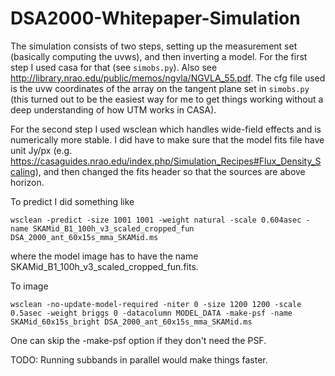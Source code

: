 # DSA2000-Whitepaper-Simulation
The simulation consists of two steps, setting up the measurement set (basically computing the uvws), and then inverting a model. For the first step I used casa for that (see `simobs.py`). Also see http://library.nrao.edu/public/memos/ngvla/NGVLA_55.pdf. The cfg file used is the uvw coordinates of the array on the tangent plane set in `simobs.py` (this turned out to be the easiest way for me to get things working without a deep understanding of how UTM works in CASA).

For the second step I used wsclean which handles wide-field effects and is numerically more stable. I did have to make sure that the model fits file have unit Jy/px (e.g. https://casaguides.nrao.edu/index.php/Simulation_Recipes#Flux_Density_Scaling), and then changed the fits header so that the sources are above horizon.

To predict I did something like
```
wsclean -predict -size 1001 1001 -weight natural -scale 0.604asec -name SKAMid_B1_100h_v3_scaled_cropped_fun DSA_2000_ant_60x15s_mma_SKAMid.ms
```
where the model image has to have the name SKAMid_B1_100h_v3_scaled_cropped_fun.fits. 

To image
```
wsclean -no-update-model-required -niter 0 -size 1200 1200 -scale 0.5asec -weight briggs 0 -datacolumn MODEL_DATA -make-psf -name SKAMid_60x15s_bright DSA_2000_ant_60x15s_mma_SKAMid.ms
```
One can skip the -make-psf option if they don't need the PSF.

TODO: Running subbands in parallel would make things faster.
